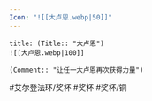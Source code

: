 ```yaml
---
Icon: "![[大卢恩.webp|50]]"
---
```

```ad-common-bronze-trophy
title: (Title:: "大卢恩")
![[大卢恩.webp|100]]

(Comment:: "让任一大卢恩再次获得力量")
```

#艾尔登法环/奖杯 #奖杯 #奖杯/铜